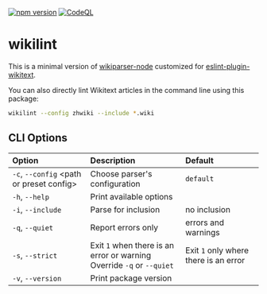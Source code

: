 [![npm version](https://badge.fury.io/js/wikilint.svg)](https://www.npmjs.com/package/wikilint)
[![CodeQL](https://github.com/bhsd-harry/wikiparser-node/actions/workflows/github-code-scanning/codeql/badge.svg)](https://github.com/bhsd-harry/wikiparser-node/actions/workflows/github-code-scanning/codeql)

# wikilint
This is a minimal version of [wikiparser-node](https://www.npmjs.com/package/wikiparser-node) customized for [eslint-plugin-wikitext](https://www.npmjs.com/package/eslint-plugin-wikitext).

You can also directly lint Wikitext articles in the command line using this package:

```sh
wikilint --config zhwiki --include *.wiki
```

## CLI Options

| Option | Description | Default |
| :----- | :---------- | :------ |
| `-c`, `--config` \<path or preset config\> | Choose parser's configuration | `default` |
| `-h`, `--help` | Print available options | |
| `-i`, `--include` | Parse for inclusion | no inclusion |
| `-q`, `--quiet` | Report errors only | errors and warnings |
| `-s`, `--strict` | Exit `1` when there is an error or warning<br>Override `-q` or `--quiet` | Exit `1` only where there is an error |
| `-v`, `--version` | Print package version | |
